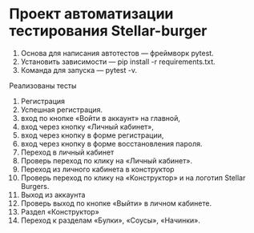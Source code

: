# Проект автоматизации тестирования Stellar-burger
1. Основа для написания автотестов — фреймворк pytest.
2. Установить зависимости — pip install -r requirements.txt.
3. Команда для запуска — pytest -v. 

Реализованы тесты

1) Регистрация
2) Успешная регистрация. 
3) вход по кнопке «Войти в аккаунт» на главной,
4) вход через кнопку «Личный кабинет»,
5) вход через кнопку в форме регистрации,
6) вход через кнопку в форме восстановления пароля.
7) Переход в личный кабинет 
8) Проверь переход по клику на «Личный кабинет».
9) Переход из личного кабинета в конструктор 
10) Проверь переход по клику на «Конструктор» и на логотип Stellar Burgers.
11) Выход из аккаунта
12) Проверь выход по кнопке «Выйти» в личном кабинете.
13) Раздел «Конструктор»
14) Переход к разделам
 «Булки»,
 «Соусы»,
 «Начинки».

